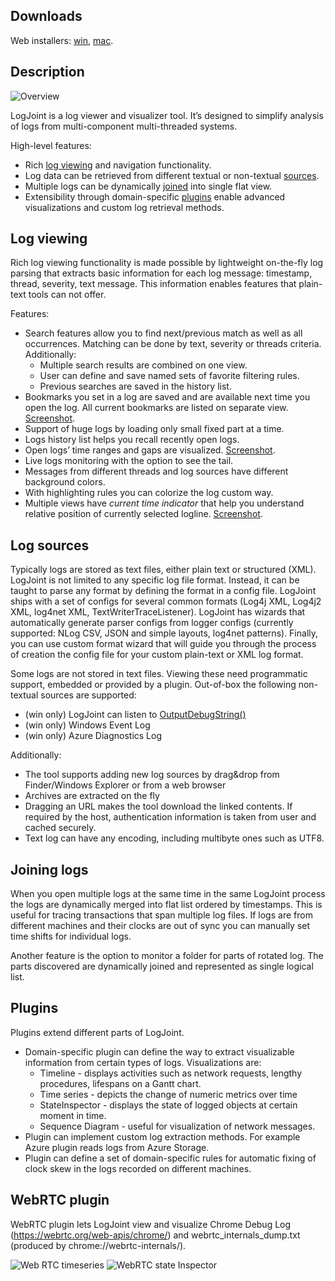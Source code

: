 ## Downloads
Web installers: [win](https://publogjoint.blob.core.windows.net/updates/logjoint.web.installer.exe), [mac](https://publogjoint.blob.core.windows.net/updates/logjoint-web-installer.dmg).

## Description
![Overview](https://github.com/sergey-su/logjoint/blob/master/doc/overview.png)

LogJoint is a log viewer and visualizer tool. It’s designed to simplify analysis of logs from multi-component multi-threaded systems.

High-level features:
- Rich [log viewing](#log-viewing) and navigation functionality.
- Log data can be retrieved from different textual or non-textual [sources](#log-sources).
- Multiple logs can be dynamically [joined](#joining-logs) into single flat view.
- Extensibility through domain-specific [plugins](#plugins) enable advanced visualizations and custom log retrieval methods.

## Log viewing
Rich log viewing functionality is made possible by lightweight on-the-fly log parsing that extracts basic information for each log message: timestamp, thread, severity, text message. This information enables features that plain-text tools can not offer.

Features:
- Search features allow you to find next/previous match as well as all occurrences. Matching can be done by text, severity or threads criteria. Additionally:
  - Multiple search results are combined on one view.
  - User can define and save named sets of favorite filtering rules.
  - Previous searches are saved in the history list.
- Bookmarks you set in a log are saved and are available next time you open the log. All current bookmarks are listed on separate view. [Screenshot](https://github.com/sergey-su/logjoint/blob/master/doc/bookmarks.png?raw=true).
- Support of huge logs by loading only small fixed part at a time.
- Logs history list helps you recall recently open logs.
- Open logs’ time ranges and gaps are visualized. [Screenshot](https://github.com/sergey-su/logjoint/blob/master/doc/main_timeline.png?raw=true).
- Live logs monitoring with the option to see the tail.
- Messages from different threads and log sources have different background colors.
- With highlighting rules you can colorize the log custom way.
- Multiple views have *current time indicator* that help you understand relative position of currently selected logline. [Screenshot](https://github.com/sergey-su/logjoint/blob/master/doc/time_indicator.png?raw=true).

## Log sources
Typically logs are stored as text files, either plain text or structured (XML). LogJoint is not limited to any specific log file format. Instead, it can be taught to parse any format by defining the format in a config file. LogJoint ships with a set of configs for several common formats (Log4j XML, Log4j2 XML, log4net XML, TextWriterTraceListener). LogJoint has wizards that automatically generate parser configs from logger configs (currently supported: NLog CSV, JSON and simple layouts, log4net patterns). Finally, you can use custom format wizard that will guide you through the process of creation the config file for your custom plain-text or XML log format.

Some logs are not stored in text files. Viewing these need programmatic support, embedded or provided by a plugin. Out-of-box the following non-textual sources are supported:
- (win only) LogJoint can listen to [OutputDebugString()](https://msdn.microsoft.com/en-us/library/windows/desktop/aa363362(v=vs.85).aspx)
- (win only) Windows Event Log
- (win only) Azure Diagnostics Log

Additionally:
- The tool supports adding new log sources by drag&drop from Finder/Windows Explorer or from a web browser
- Archives are extracted on the fly
- Dragging an URL makes the tool download the linked contents. If required by the host, authentication information is taken from user and cached securely.
- Text log can have any encoding, including multibyte ones such as UTF8.

## Joining logs
When you open multiple logs at the same time in the same LogJoint process the logs are dynamically merged into flat list ordered by timestamps. This is useful for tracing transactions that span multiple log files. If logs are from different machines and their clocks are out of sync you can manually set time shifts for individual logs.

Another feature is the option to monitor a folder for parts of rotated log. The parts discovered are dynamically joined and represented as single logical list.

## Plugins
Plugins extend different parts of LogJoint.
- Domain-specific plugin can define the way to extract visualizable information from certain types of logs. Visualizations are:
  - Timeline - displays activities such as network requests, lengthy procedures, lifespans on a Gantt chart.
  - Time series - depicts the change of numeric metrics over time
  - StateInspector - displays the state of logged objects at certain moment in time.
  - Sequence Diagram - useful for visualization of network messages.
- Plugin can implement custom log extraction methods. For example Azure plugin reads logs from Azure Storage.
- Plugin can define a set of domain-specific rules for automatic fixing of clock skew in the logs recorded on different machines.

## WebRTC plugin
WebRTC plugin lets LogJoint view and visualize Chrome Debug Log (https://webrtc.org/web-apis/chrome/) and webrtc_internals_dump.txt (produced by chrome://webrtc-internals/).

![Web RTC timeseries](https://github.com/sergey-su/logjoint/blob/master/doc/timeseries.png)
![WebRTC state Inspector](https://github.com/sergey-su/logjoint/blob/master/doc/state_inspector.png)